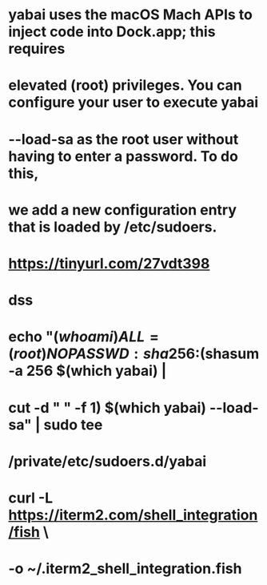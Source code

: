 # yabai uses the macOS Mach APIs to inject code into Dock.app; this requires

# elevated (root) privileges. You can configure your user to execute yabai

# --load-sa as the root user without having to enter a password. To do this,

# we add a new configuration entry that is loaded by /etc/sudoers.

# https://tinyurl.com/27vdt398

# dss

# echo "$(whoami) ALL=(root) NOPASSWD: sha256:$(shasum -a 256 $(which yabai) |

# cut -d " " -f 1) $(which yabai) --load-sa" | sudo tee

# /private/etc/sudoers.d/yabai

# curl -L https://iterm2.com/shell_integration/fish \

# -o ~/.iterm2_shell_integration.fish
